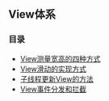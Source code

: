 ## View体系

### 目录

 * [View测量宽高的四种方式](https://github.com/NieJianJian/AndroidNotes/blob/master/Android/View/View测量宽高得四种方式.md)
 * [View滑动的实现方式](https://github.com/NieJianJian/AndroidNotes/blob/master/Android/View/View滑动的方式.md)
 * [子线程更新View的方法](https://blog.csdn.net/u012975370/article/details/53928319)
 * [View事件分发和拦截](https://github.com/NieJianJian/AndroidNotes/blob/master/Android/View/ViewDispatchEvent.md)

